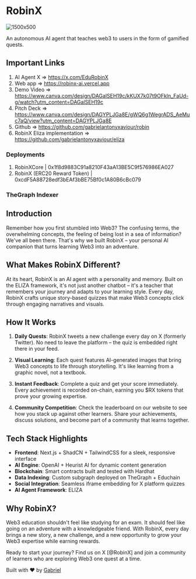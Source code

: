 # RobinX

![1500x500](https://github.com/user-attachments/assets/7dd78636-85e3-4de3-adae-980f99c20271)

An autonomous AI agent that teaches web3 to users in the form of gamified quests.

## Important Links

1. AI Agent X => https://x.com/EduRobinX
2. Web app => https://robinx-ai.vercel.app
3. Demo Video => https://www.canva.com/design/DAGalSEH19c/kKUX7k07t9OFkln_FaUd-g/watch?utm_content=DAGalSEH19c
4. Pitch Deck => https://www.canva.com/design/DAGYPLJGa8E/gWQ6g1WegrADS_AeMuc7aQ/view?utm_content=DAGYPLJGa8E
5. Github => https://github.com/gabrielantonyxaviour/robin
6. RobinX Eliza implementation => https://github.com/gabrielantonyxaviour/eliza

### Deployments

1. RobinXCore | 0x1f8d9883C91a8210F43aA13BE5C9f576986EA027
2. RobinX (ERC20 Reward Token) | 0xcdF5A88728edf3bEAf3bBE75Bf0c1A80B6cBc079

### TheGraph Indexer 

## Introduction

Remember how you first stumbled into Web3? The confusing terms, the overwhelming concepts, the feeling of being lost in a sea of information? We've all been there. That's why we built RobinX – your personal AI companion that turns learning Web3 into an adventure.

## What Makes RobinX Different?

At its heart, RobinX is an AI agent with a personality and memory. Built on the ELIZA framework, it's not just another chatbot – it's a teacher that remembers your journey and adapts to your learning style. Every day, RobinX crafts unique story-based quizzes that make Web3 concepts click through engaging narratives and visuals.

## How It Works

1. **Daily Quests**: RobinX tweets a new challenge every day on X (formerly Twitter). No need to leave the platform – the quiz is embedded right there in your feed.

2. **Visual Learning**: Each quest features AI-generated images that bring Web3 concepts to life through storytelling. It's like learning from a graphic novel, not a textbook.

3. **Instant Feedback**: Complete a quiz and get your score immediately. Every achievement is recorded on-chain, earning you $RX tokens that prove your growing expertise.

4. **Community Competition**: Check the leaderboard on our website to see how you stack up against other learners. Share your achievements, discuss solutions, and become part of a community that learns together.

## Tech Stack Highlights

- **Frontend**: Next.js + ShadCN + TailwindCSS for a sleek, responsive interface
- **AI Engine**: OpenAI + Heurist AI for dynamic content generation
- **Blockchain**: Smart contracts built and tested with Hardhat
- **Data Indexing**: Custom subgraph deployed on TheGraph + Educhain
- **Social Integration**: Seamless iframe embedding for X platform quizzes
- **AI Agent Framework**: ELIZA

## Why RobinX?

Web3 education shouldn't feel like studying for an exam. It should feel like going on an adventure with a knowledgeable friend. With RobinX, every day brings a new story, a new challenge, and a new opportunity to grow your Web3 expertise while earning rewards.

Ready to start your journey? Find us on X [@RobinX] and join a community of learners who are exploring Web3 one quest at a time.

Built with ❤️ by [Gabriel](https://x.com/gabrielaxyeth)
